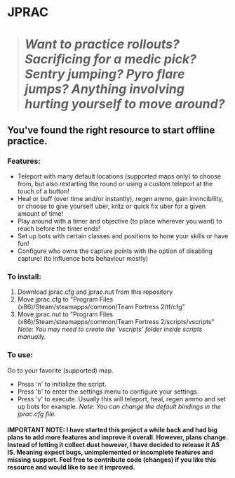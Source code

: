 # JPRAC
># *Want to practice rollouts? Sacrificing for a medic pick? Sentry jumping? Pyro flare jumps? Anything involving hurting yourself to move around?*
## You've found the right resource to start offline practice.

### Features:
- Teleport with many default locations (supported maps only) to choose from, but also restarting the round or using a custom teleport at the touch of a button!
- Heal or buff (over time and/or instantly), regen ammo, gain invincibility, or choose to give yourself uber, kritz or quick fix uber for a given amount of time!
- Play around with a timer and objective (to place wherever you want) to reach before the timer ends!
- Set up bots with certain classes and positions to hone your skills or have fun!
- Configure who owns the capture points with the option of disabling capture! (to influence bots behaviour mostly)


### To install:

1.  Download jprac.cfg and jprac.nut from this repository
2.  Move jprac.cfg to "Program Files (x86)/Steam/steamapps/common/Team Fortress 2/tf/cfg"
3.  Move jprac.nut to "Program Files (x86)/Steam/steamapps/common/Team Fortress 2/scripts/vscripts"
*Note: You may need to create the 'vscripts' folder inside scripts manually.*


### To use:

Go to your favorite (supported) map.
- Press 'n' to initialize the script.
- Press 'b' to enter the settings menu to configure your settings.
- Press 'v' to execute. Usually this will teleport, heal, regen ammo and set up bots for example.
*Note: You can change the default bindings in the jprac.cfg file.*


#### IMPORTANT NOTE:  I have started this project a while back and had big plans to add more features and improve it overall. However, plans change. Instead of letting it collect dust however, I have decided to release it AS IS. Meaning expect bugs, unimplemented or incomplete features and missing support. Feel free to contribute code (changes) if you like this resource and would like to see it improved.